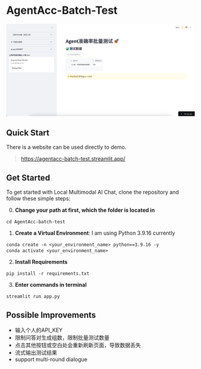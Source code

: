 # AgentAcc-Batch-Test
![alt text](public/img.png)

## Quick Start
There is a website can be used directly to demo.
>https://agentacc-batch-test.streamlit.app/

## Get Started
To get started with Local Multimodal AI Chat, clone the repository and follow these simple steps:

0. **Change your path at first, which the folder is located in**
```Shell
cd AgentAcc-batch-test
```

1. **Create a Virtual Environment**: I am using Python 3.9.16 currently
```shell
conda create -n <your_environment_name> python==3.9.16 -y
conda activate <your_environment_name>
```

2. **Install Requirements**
```shell
pip install -r requirements.txt
```

3. **Enter commands in terminal**
```shell
streamlit run app.py
```

## Possible Improvements
* 输入个人的API_KEY
* 限制问答对生成组数，限制批量测试数量
* 点击其他按钮或空白处会重新刷新页面，导致数据丢失
* 流式输出测试结果
* support multi-round dialogue
